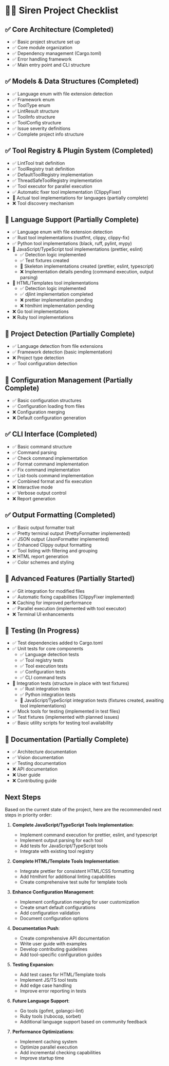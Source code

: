 # 🧜‍♀️ Siren Project Checklist

## ✅ Core Architecture (Completed)

- ✅ Basic project structure set up
- ✅ Core module organization
- ✅ Dependency management (Cargo.toml)
- ✅ Error handling framework
- ✅ Main entry point and CLI structure

## ✅ Models & Data Structures (Completed)

- ✅ Language enum with file extension detection
- ✅ Framework enum
- ✅ ToolType enum
- ✅ LintResult structure
- ✅ ToolInfo structure
- ✅ ToolConfig structure
- ✅ Issue severity definitions
- ✅ Complete project info structure

## ✅ Tool Registry & Plugin System (Completed)

- ✅ LintTool trait definition
- ✅ ToolRegistry trait definition
- ✅ DefaultToolRegistry implementation
- ✅ ThreadSafeToolRegistry implementation
- ✅ Tool executor for parallel execution
- ✅ Automatic fixer tool implementation (ClippyFixer)
- 🔄 Actual tool implementations for languages (partially complete)
- ❌ Tool discovery mechanism

## 🔄 Language Support (Partially Complete)

- ✅ Language enum with file extension detection
- ✅ Rust tool implementations (rustfmt, clippy, clippy-fix)
- ✅ Python tool implementations (black, ruff, pylint, mypy)
- 🔄 JavaScript/TypeScript tool implementations (prettier, eslint)
  - ✅ Detection logic implemented
  - ✅ Test fixtures created
  - 🔄 Skeleton implementations created (prettier, eslint, typescript)
  - ❌ Implementation details pending (command execution, output parsing)
- 🔄 HTML/Templates tool implementations
  - ✅ Detection logic implemented
  - ✅ djlint implementation completed
  - ❌ prettier implementation pending
  - ❌ htmlhint implementation pending
- ❌ Go tool implementations
- ❌ Ruby tool implementations

## 🔄 Project Detection (Partially Complete)

- ✅ Language detection from file extensions
- ✅ Framework detection (basic implementation)
- ❌ Project type detection
- ✅ Tool configuration detection

## 🔄 Configuration Management (Partially Complete)

- ✅ Basic configuration structures
- ✅ Configuration loading from files
- ❌ Configuration merging
- ❌ Default configuration generation

## ✅ CLI Interface (Completed)

- ✅ Basic command structure
- ✅ Command parsing
- ✅ Check command implementation
- ✅ Format command implementation
- ✅ Fix command implementation
- ✅ List-tools command implementation
- ✅ Combined format and fix execution
- ❌ Interactive mode
- ✅ Verbose output control
- ❌ Report generation

## ✅ Output Formatting (Completed)

- ✅ Basic output formatter trait
- ✅ Pretty terminal output (PrettyFormatter implemented)
- ✅ JSON output (JsonFormatter implemented)
- ✅ Enhanced Clippy output formatting
- ✅ Tool listing with filtering and grouping
- ❌ HTML report generation
- ✅ Color schemes and styling

## 🔄 Advanced Features (Partially Started)

- ✅ Git integration for modified files
- ✅ Automatic fixing capabilities (ClippyFixer implemented)
- ❌ Caching for improved performance
- ✅ Parallel execution (implemented with tool executor)
- ❌ Terminal UI enhancements

## 🔄 Testing (In Progress)

- ✅ Test dependencies added to Cargo.toml
- ✅ Unit tests for core components
  - ✅ Language detection tests
  - ✅ Tool registry tests
  - ✅ Tool execution tests
  - ✅ Configuration tests
  - ✅ CLI command tests
- 🔄 Integration tests (structure in place with test fixtures)
  - ✅ Rust integration tests
  - ✅ Python integration tests
  - 🔄 JavaScript/TypeScript integration tests (fixtures created, awaiting tool implementations)
- ✅ Mock tools for testing (implemented in test files)
- ✅ Test fixtures (implemented with planned issues)
- ✅ Basic utility scripts for testing tool availability

## 🔄 Documentation (Partially Complete)

- ✅ Architecture documentation
- ✅ Vision documentation
- ✅ Testing documentation
- ❌ API documentation
- ❌ User guide
- ❌ Contributing guide

## Next Steps

Based on the current state of the project, here are the recommended next steps in priority order:

1. **Complete JavaScript/TypeScript Tools Implementation**:

   - Implement command execution for prettier, eslint, and typescript
   - Implement output parsing for each tool
   - Add tests for JavaScript/TypeScript tools
   - Integrate with existing tool registry

2. **Complete HTML/Template Tools Implementation**:

   - Integrate prettier for consistent HTML/CSS formatting
   - Add htmlhint for additional linting capabilities
   - Create comprehensive test suite for template tools

3. **Enhance Configuration Management**:

   - Implement configuration merging for user customization
   - Create smart default configurations
   - Add configuration validation
   - Document configuration options

4. **Documentation Push**:

   - Create comprehensive API documentation
   - Write user guide with examples
   - Develop contributing guidelines
   - Add tool-specific configuration guides

5. **Testing Expansion**:

   - Add test cases for HTML/Template tools
   - Implement JS/TS tool tests
   - Add edge case handling
   - Improve error reporting in tests

6. **Future Language Support**:

   - Go tools (gofmt, golangci-lint)
   - Ruby tools (rubocop, sorbet)
   - Additional language support based on community feedback

7. **Performance Optimizations**:
   - Implement caching system
   - Optimize parallel execution
   - Add incremental checking capabilities
   - Improve startup time

